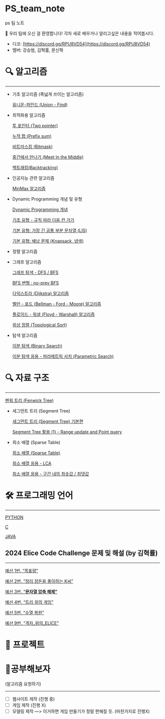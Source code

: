 # PS_team_note
ps 팀 노트 

<aside>
👋 우리 팀에 오신 걸 환영합니다! 각자 새로 배우거나 알리고싶은 내용을 적어봅시다.

- 디코: [https://discord.gg/RPU8VD54](https://discord.gg/RPU8VD54)
- 멤버: 강승범, 김혁률, 문신혁
</aside>

# 🔍 알고리즘

---

- 기초 알고리즘 (폭넓게 쓰이는 알고리즘)
    
    [유니온-파인드 (Union - Find) ](Algorithm/Fundamental/Union-Find.md)
    
- 최적화용 알고리즘
    
    [투 포인터 (Two pointer)](Algorithm/Optimization/Two_pointer.md)
    
    [누적 합 (Prefix sum)](Algorithm/Optimization/Prefix_sum.md)
    
    [비트마스킹 (Bitmask)](Algorithm/Optimization/Bitmask.md)
    
    [중간에서 만나기 (Meet In the Middle) ](Algorithm/Optimization/Meet_In_the_Middle.md)
    
    [백트래킹(Backtracking)](Algorithm/Optimization/백트래킹(Backtracking).md)
    
- 인공지능 관련 알고리즘
    
    [MinMax 알고리즘](Algorithm/AI/MinMax.md)
    
- Dynamic Programming 개념 및 유형
    
    [Dynamic Programming 개념](Algorithm/Dynamic_Programming/Dynamic_Programming.md)
    
    [기초 유형 - 규칙 따라 다음 칸 가기](Algorithm/Dynamic_Programming/LCS.md)
    
    [기본 유형: 가장 긴 공통 부분 문자열 (LIS)](Algorithm/Dynamic_Programming/LIS.md)
    
    [기본 유형: 배낭 문제 (Knapsack, 냅색)](Algorithm/Dynamic_Programming/Knapsack.md)
    

- 정렬 알고리즘
- 그래프 알고리즘
    
    [그래프 탐색 - DFS / BFS](Algorithm/Graph/DFS_BFS.md)
    
    [BFS 변형 : no-prev BFS](Algorithm/Graph/No-prev_BFS.md)
    
    [다익스트라 (Dijkstra) 알고리즘](Algorithm/Graph/Dijkstra.md)
    
    [벨만 - 포드 (Bellman - Ford - Moore) 알고리즘](Algorithm/Graph/Bellman-Ford-Moore.md)
    
    [플로이드 - 워셜 (Floyd - Warshall) 알고리즘 ](Algorithm/Graph/Floyd-Warshall.md)
    
    [위상 정렬 (Topological Sort)](Algorithm/Graph/Topological_Sort.md)
    
- 탐색 알고리즘
    
    [이분 탐색 (Binary Search)](Algorithm/Search/Binary_Search.md)
    
    [이분 탐색 응용 - 파라메트릭 서치 (Parametric Search)](Algorithm/Search/Parametric_search.md)
    

# 🔍 자료 구조

---

[펜윅 트리 (Fenwick Tree)](Data_Structure/Fenwick_Tree.md)

- 세그먼트 트리 (Segment Tree)
    
    [세그먼트 트리 (Segment Tree) 기본편](Data_Structure/Segment_Tree/Segment_Tree.md)
    
    [Segment Tree 활용 (1) - Range update and Point query](Data_Structure/Segment_Tree/Segment_Tree(Range_update_and_Point_q).md)
    
- 희소 배열 (Sparse Table)
    
    [희소 배열 (Sparse Table)](Data_Structure/Sparse_Table/Sparse_Table.md)
    
    [희소 배열 응용 - LCA](Data_Structure/Sparse_Table/LCA.md)
    
    [희소 배열 응용 - 구간 내의 최솟값 / 최댓값](Data_Structure/Sparse_Table/Sparse_Table_using.md)
    

# 🛠 프로그래밍 언어

---

[PYTHON](Lang/PYTHON.md)

[C](Lang/C.md)

[JAVA](Lang/JAVA.md)

## 2024 Elice Code Challenge 문제 및 해설 (by 김혁률)

---

[예선 1번. “목표량” ](Elice/예선_1번_“목표량”.md)

[예선 2번. “정리 정돈을 좋아하는 K씨”](Elice/예선_2번_“정리_정돈을_좋아하는_K씨”.md)

[예선 3번. “**문자열 압축 해제”**](Elice/예선_3번_“문자열_압축_해제”.md)

[예선 4번. “트리 위의 게임” ](Elice/예선_4번_“트리_위의_게임”.md)

[예선 5번. “수열 복원” ](Elice/예선_5번_“수열_복원”.md)

[예선 9번. “격자_위의_ELICE” ](Elice/예선_9번_“격자_위의_ELICE”.md)

# 📂 프로젝트

# 🔭공부해보자

(알고리즘 요청하기)

---

- [ ]  웹사이트 제작 (진행 중)
- [ ]  게임 제작 (진행 X)
- [ ]  모델링 제작 —> 이거하면 게임 만들기가 정말 편해질 듯. (마찬가지로 진행X)
